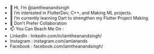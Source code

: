 - 👋 Hi, I’m @iamtheanandsingh
- 👀 I’m interested in FlutterDev, C++, and Making ML projects.
- 🌱 I’m currently learning Dart to strengthen my Flutter Project Making.
- 💞️ Don't Prefer Collaboration
- 📫 You Can Reach Me On :
- LinkedIn : linkedin.com/in/iamtheanandsingh/
- Instagram : instagram.com/amianands
- Facebook : facebook.com/iamtheanandsingh/
